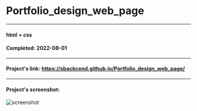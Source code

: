 # Portfolio_design_web_page


---

#### html + css
#### Completed: 2022-08-01

---

#### Project's link: https://sbackcend.github.io/Portfolio_design_web_page/

---

#### Project's screenshot: 

![screenshot](https://user-images.githubusercontent.com/107551364/182100609-b74e0a21-a2ab-49a4-b3e1-b7f05ca3035c.png)





